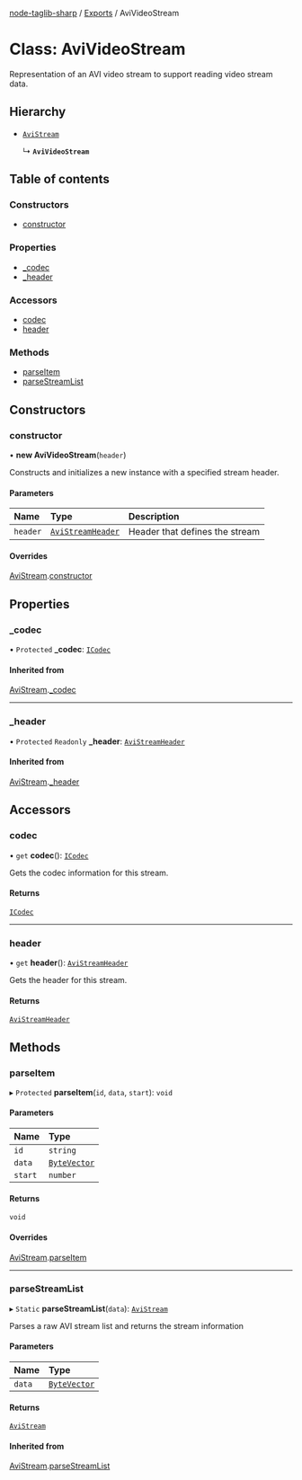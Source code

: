 [node-taglib-sharp](../README.md) / [Exports](../modules.md) / AviVideoStream

# Class: AviVideoStream

Representation of an AVI video stream to support reading video stream data.

## Hierarchy

- [`AviStream`](avistream.md)

  ↳ **`AviVideoStream`**

## Table of contents

### Constructors

- [constructor](avivideostream.md#constructor)

### Properties

- [\_codec](avivideostream.md#_codec)
- [\_header](avivideostream.md#_header)

### Accessors

- [codec](avivideostream.md#codec)
- [header](avivideostream.md#header)

### Methods

- [parseItem](avivideostream.md#parseitem)
- [parseStreamList](avivideostream.md#parsestreamlist)

## Constructors

### constructor

• **new AviVideoStream**(`header`)

Constructs and initializes a new instance with a specified stream header.

#### Parameters

| Name | Type | Description |
| :------ | :------ | :------ |
| `header` | [`AviStreamHeader`](avistreamheader.md) | Header that defines the stream |

#### Overrides

[AviStream](avistream.md).[constructor](avistream.md#constructor)

## Properties

### \_codec

• `Protected` **\_codec**: [`ICodec`](../interfaces/icodec.md)

#### Inherited from

[AviStream](avistream.md).[_codec](avistream.md#_codec)

___

### \_header

• `Protected` `Readonly` **\_header**: [`AviStreamHeader`](avistreamheader.md)

#### Inherited from

[AviStream](avistream.md).[_header](avistream.md#_header)

## Accessors

### codec

• `get` **codec**(): [`ICodec`](../interfaces/icodec.md)

Gets the codec information for this stream.

#### Returns

[`ICodec`](../interfaces/icodec.md)

___

### header

• `get` **header**(): [`AviStreamHeader`](avistreamheader.md)

Gets the header for this stream.

#### Returns

[`AviStreamHeader`](avistreamheader.md)

## Methods

### parseItem

▸ `Protected` **parseItem**(`id`, `data`, `start`): `void`

#### Parameters

| Name | Type |
| :------ | :------ |
| `id` | `string` |
| `data` | [`ByteVector`](bytevector.md) |
| `start` | `number` |

#### Returns

`void`

#### Overrides

[AviStream](avistream.md).[parseItem](avistream.md#parseitem)

___

### parseStreamList

▸ `Static` **parseStreamList**(`data`): [`AviStream`](avistream.md)

Parses a raw AVI stream list and returns the stream information

#### Parameters

| Name | Type |
| :------ | :------ |
| `data` | [`ByteVector`](bytevector.md) |

#### Returns

[`AviStream`](avistream.md)

#### Inherited from

[AviStream](avistream.md).[parseStreamList](avistream.md#parsestreamlist)
